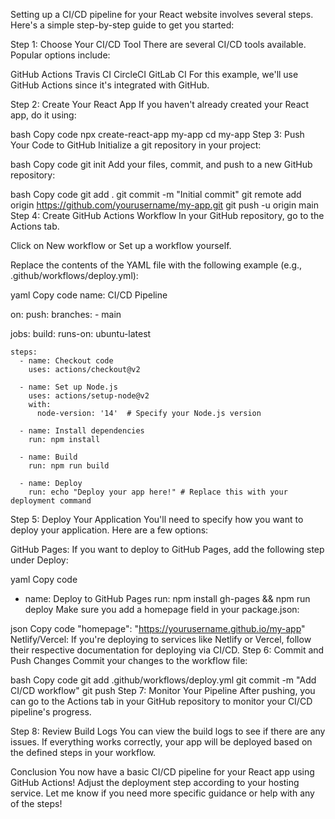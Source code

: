 Setting up a CI/CD pipeline for your React website involves several steps. Here's a simple step-by-step guide to get you started:

Step 1: Choose Your CI/CD Tool
There are several CI/CD tools available. Popular options include:

GitHub Actions
Travis CI
CircleCI
GitLab CI
For this example, we'll use GitHub Actions since it's integrated with GitHub.

Step 2: Create Your React App
If you haven't already created your React app, do it using:

bash
Copy code
npx create-react-app my-app
cd my-app
Step 3: Push Your Code to GitHub
Initialize a git repository in your project:

bash
Copy code
git init
Add your files, commit, and push to a new GitHub repository:

bash
Copy code
git add .
git commit -m "Initial commit"
git remote add origin https://github.com/yourusername/my-app.git
git push -u origin main
Step 4: Create GitHub Actions Workflow
In your GitHub repository, go to the Actions tab.

Click on New workflow or Set up a workflow yourself.

Replace the contents of the YAML file with the following example (e.g., .github/workflows/deploy.yml):

yaml
Copy code
name: CI/CD Pipeline

on:
  push:
    branches:
      - main

jobs:
  build:
    runs-on: ubuntu-latest

    steps:
      - name: Checkout code
        uses: actions/checkout@v2

      - name: Set up Node.js
        uses: actions/setup-node@v2
        with:
          node-version: '14'  # Specify your Node.js version

      - name: Install dependencies
        run: npm install

      - name: Build
        run: npm run build

      - name: Deploy
        run: echo "Deploy your app here!" # Replace this with your deployment command
Step 5: Deploy Your Application
You'll need to specify how you want to deploy your application. Here are a few options:

GitHub Pages: If you want to deploy to GitHub Pages, add the following step under Deploy:

yaml
Copy code
- name: Deploy to GitHub Pages
  run: npm install gh-pages && npm run deploy
Make sure you add a homepage field in your package.json:

json
Copy code
"homepage": "https://yourusername.github.io/my-app"
Netlify/Vercel: If you're deploying to services like Netlify or Vercel, follow their respective documentation for deploying via CI/CD.
Step 6: Commit and Push Changes
Commit your changes to the workflow file:

bash
Copy code
git add .github/workflows/deploy.yml
git commit -m "Add CI/CD workflow"
git push
Step 7: Monitor Your Pipeline
After pushing, you can go to the Actions tab in your GitHub repository to monitor your CI/CD pipeline's progress.

Step 8: Review Build Logs
You can view the build logs to see if there are any issues. If everything works correctly, your app will be deployed based on the defined steps in your workflow.

Conclusion
You now have a basic CI/CD pipeline for your React app using GitHub Actions! Adjust the deployment step according to your hosting service. Let me know if you need more specific guidance or help with any of the steps!